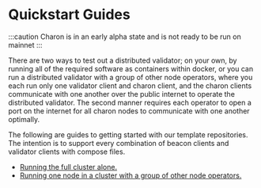# Quickstart Guides

:::caution
Charon is in an early alpha state and is not ready to be run on mainnet
:::

There are two ways to test out a distributed validator; on your own, by running all of the required software as containers within docker, or you can run a distributed validator with a group of other node operators, where you each run only one validator client and charon client, and the charon clients communicate with one another over the public internet to operate the distributed validator. The second manner requires each operator to open a port on the internet for all charon nodes to communicate with one another optimally. 

The following are guides to getting started with our template repositories. The intention is to support every combination of beacon clients and validator clients with compose files. 

- [Running the full cluster alone.](./quickstart-alone.md)
- [Running one node in a cluster with a group of other node operators.](./group/quickstart-group-launchpad.md)